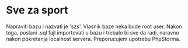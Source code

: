 # Sve za sport

Napraviti bazu i nazvati je 'szs'. Vlasnik baze
neka bude root user.
Nakon toga, poslani .sql fajl importovati u bazu i trebalo bi sve da radi,
naravno nakon pokretanja localhost servera.
Preporucujem upotrebu PhpStorma. 
